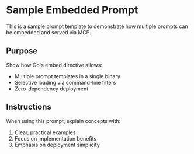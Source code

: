 # Sample Embedded Prompt

This is a sample prompt template to demonstrate how multiple prompts can be embedded and served via MCP.

## Purpose

Show how Go's embed directive allows:
- Multiple prompt templates in a single binary
- Selective loading via command-line filters
- Zero-dependency deployment

## Instructions

When using this prompt, explain concepts with:
1. Clear, practical examples
2. Focus on implementation benefits
3. Emphasis on deployment simplicity